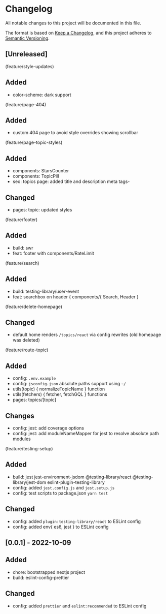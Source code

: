 # Changelog
All notable changes to this project will be documented in this file.

The format is based on [Keep a Changelog](https://keepachangelog.com/en/1.0.0/),
and this project adheres to [Semantic Versioning](https://semver.org/spec/v2.0.0.html).

## [Unreleased]

(feature/style-updates)
## Added
- color-scheme: dark support

(feature/page-404)
## Added
- custom 404 page to avoid style overrides showing scrollbar

(feature/page-topic-styles)
## Added
- components: StarsCounter
- components: TopicPill
- seo: topics page: added title and description meta tags-

## Changed
- pages: topic: updated styles

(feature/footer)
## Added
- build: swr
- feat: footer with components/RateLimit

(feature/search)
## Added
- build: testing-library/user-event
- feat: searchbox on header { components/{ Search, Header }

(feature/delete-homepage)
## Changed
- default home renders `/topics/react` via config rewrites (old homepage was deleted)

(feature/route-topic)
## Added
- config: `.env.example`
- config: `jsconfig.json` absolute paths support using `~/`
- utils(topic) { normalizeTopicName } function
- utils(fetchers) { fetcher, fetchGQL } functions
- pages: topics/[topic]

## Changes
- config: jest: add coverage options
- config: jest: add moduleNameMapper for jest to resolve absolute path modules

(feature/testing-setup)
## Added
- build: jest jest-environment-jsdom @testing-library/react @testing-library/jest-dom eslint-plugin-testing-library
- config: added `jest.config.js` and `jest.setup.js`
- config: test scripts to package.json `yarn test`

## Changed
- config: added `plugin:testing-library/react` to ESLint config
- config: added env{ es6, jest } to ESLint config

## [0.0.1] - 2022-10-09
## Added
- chore: bootstrapped nextjs project
- build: eslint-config-prettier

## Changed
- config: added `prettier` and `eslint:recommended` to ESLint config

